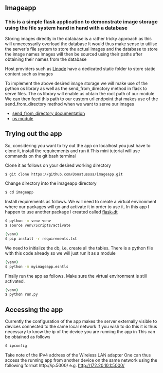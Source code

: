 ## Imageapp
### This is a simple flask application to demonstrate image storage using the file system hand in hand with a database

Storing images directly in the database is a rather tricky approach as this will unnecessarily overload the database
It would thus make sense to utilise the server's file system to store the actual images and the database to store the image names
Images will then be sourced using their paths after obtaining their names from the database

Host providers such as [Linode](https://www.linode.com/) have a dedicated static folder to store static content such as images

To implement the above desired image storage we will make use of the python os library as well as the send_from_directory method in flask to serve files.
The os library will enable us obtain the root path of our module
We can then feed this path to our custom url endpoint that makes use of the send_from_directory method when we want to serve our images

* [send_from_directory documentation](https://flask.palletsprojects.com/en/2.1.x/api/)
* [os module](https://www.geeksforgeeks.org/os-module-python-examples/)


## Trying out the app
So, considering you want to try out the app on localhost you just have to clone it, install the requirements and run it
This mini tutorial will use commands on the git bash terminal

Clone it as follows on your desired working directory
```bash
$ git clone https://github.com/Donatussss/imageapp.git
```

Change directory into the imageapp directory
```bash
$ cd imageapp
```
Install requirements as follows. We will need to create a virtual environment where our packages will go and activate it in order to use it.
In this app I happen to use another package I created called [flask-dt](https://github.com/GreatDt1/flaskdt)
```bash
$ python -m venv venv
$ source venv/Scripts/activate

(venv)
$ pip install -r requirements.txt
```
We need to initialize the db, i.e, create all the tables. There is a python file with this code already so we will just run it as a module
```bash
(venv)
$ python -m myimageapp.esntls
```

Finally run the app as follows. Make sure the virtual environment is still activated.
```bash
(venv)
$ python run.py
```


## Accessing the app
Currently the configuration of the app makes the server externally visible to devices connected to the same local network
If you wish to do this it is thus necessary to know the ip of the device you are running the app in
This can be obtained as follows
```bash
$ ipconfig
```
Take note of the IPv4 address of the Wireless LAN adapter
One can thus access the running app from another device on the same network using the following format
http://ip:5000/
e.g. http://172.20.10.1:5000/
